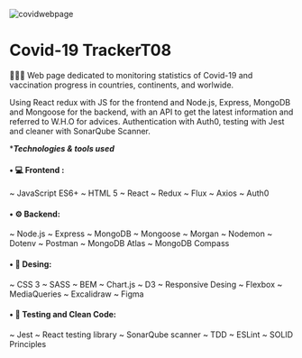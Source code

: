 ![covidwebpage](https://ibb.co/ykX3kKq)



# Covid-19 TrackerT08


🦠💉🧬 Web page dedicated to monitoring statistics of Covid-19 and vaccination progress in countries, continents, and worlwide.

Using React redux with JS for the frontend and Node.js, Express, MongoDB and Mongoose for the backend, with an API to get the latest information and referred to W.H.O for advices.
Authentication with Auth0, testing with Jest and cleaner with SonarQube Scanner.


****Technologies & tools used***

<h4>• 💻 Frontend :</h4>
~ JavaScript ES6+
~ HTML 5
~ React
~ Redux
~ Flux
~ Axios
~ Auth0

<h4>• ⚙️ Backend:</h4>
~ Node.js
~ Express
~ MongoDB
~ Mongoose
~ Morgan
~ Nodemon
~ Dotenv
~ Postman
~ MongoDB Atlas
~ MongoDB Compass

<h4>• 🎨 Desing:</h4>
~ CSS 3
~ SASS
~ BEM
~ Chart.js
~ D3
~ Responsive Desing
~ Flexbox
~ MediaQueries
~ Excalidraw
~ Figma

<h4>• 👾 Testing and Clean Code:</h4>
~ Jest
~ React testing library
~ SonarQube scanner
~ TDD
~ ESLint
~ SOLID Principles


